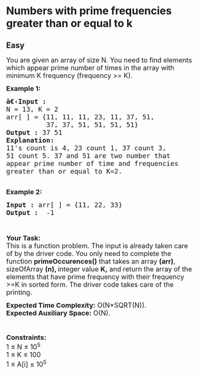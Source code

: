 # Numbers with prime frequencies greater than or equal to k
## Easy 
<div class="problem-statement">
                <p></p><p><span style="font-size:18px">You are given an array of size N. You need to find elements which appear prime number of times in the array with minimum K frequency (frequency &gt;= K).</span></p>

<p><span style="font-size:18px"><strong>Example 1:</strong></span></p>

<pre><span style="font-size:18px"><strong>â€‹Input :</strong> 
N = 13, K = 2
arr[ ] = {11, 11, 11, 23, 11, 37, 51, 
&nbsp;         37, 37, 51, 51, 51, 51}
<strong>Output :</strong> 37 51
<strong>Explanation:
</strong>11's count is 4, 23 count 1, 37 count 3, 
51 count 5. 37 and 51 are two number that 
appear prime number of time and frequencies 
greater than or equal to K=2.

</span></pre>

<p><span style="font-size:18px"><strong>Example 2:</strong></span></p>

<pre><span style="font-size:18px"><strong>Input :</strong> arr[ ] = {11, 22, 33} <strong>
Output :</strong>  -1</span></pre>

<p><br>
<br>
<span style="font-size:18px"><strong>Your Task:</strong><br>
This is a function problem. The input is already taken care of by the driver code. You only need to complete the function <strong>primeOccurences()</strong> that takes an array <strong>(arr)</strong>, sizeOfArray <strong>(n), </strong>integer value&nbsp;<strong>K,</strong>&nbsp;and return the array of the elements that have prime frequency with their frequency &gt;=K in sorted form. The driver code takes care of the printing.</span></p>

<p><span style="font-size:18px"><strong>Expected Time Complexity:</strong>&nbsp;O(N*SQRT(N)).<br>
<strong>Expected Auxiliary Space:</strong>&nbsp;O(N).</span></p>

<p>&nbsp;</p>

<p><span style="font-size:18px"><strong>Constraints:</strong><br>
1 ≤ N ≤ 10<sup>5</sup><br>
1 ≤ K ≤ 100<br>
1 ≤ A[i] ≤ 10<sup>5</sup></span></p>
 <p></p>
            </div>